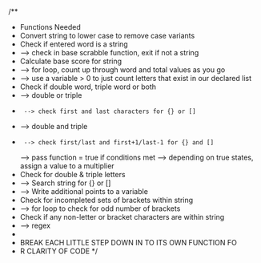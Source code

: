 /**
 * Functions Needed
 *  Convert string to lower case to remove case variants
 *  Check if entered word is a string
 *  --> check in base scrabble function, exit if not a string
 *  Calculate base score for string
 *  --> for loop, count up through word and total values as you go
 *  --> use a variable > 0 to just count letters that exist in our declared list
 *  Check if double word, triple word or both
 *  --> double or triple
 *      --> check first and last characters for {} or []
 *  --> double and triple
 *      --> check first/last and first+1/last-1 for {} and []
    --> pass function = true if conditions met
    --> depending on true states, assign a value to a multiplier
 *  Check for double & triple letters
 *  --> Search string for {} or []
 *  --> Write additional points to a variable
 *  Check for incompleted sets of brackets within string
 *  --> for loop to check for odd number of brackets
 *  Check if any non-letter or bracket characters are within string
 *  --> regex
 * 
 *  BREAK EACH LITTLE STEP DOWN IN TO ITS OWN FUNCTION FO
* R CLARITY OF CODE
 */
